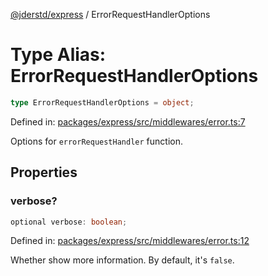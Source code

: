 [@jderstd/express](../README.md) / ErrorRequestHandlerOptions

# Type Alias: ErrorRequestHandlerOptions

```ts
type ErrorRequestHandlerOptions = object;
```

Defined in: [packages/express/src/middlewares/error.ts:7](https://github.com/jderstd/express/blob/952851c3a78271c3a9f672e3b1c957e81ef217cb/packages/express/src/middlewares/error.ts#L7)

Options for `errorRequestHandler` function.

## Properties

### verbose?

```ts
optional verbose: boolean;
```

Defined in: [packages/express/src/middlewares/error.ts:12](https://github.com/jderstd/express/blob/952851c3a78271c3a9f672e3b1c957e81ef217cb/packages/express/src/middlewares/error.ts#L12)

Whether show more information.
By default, it's `false`.

